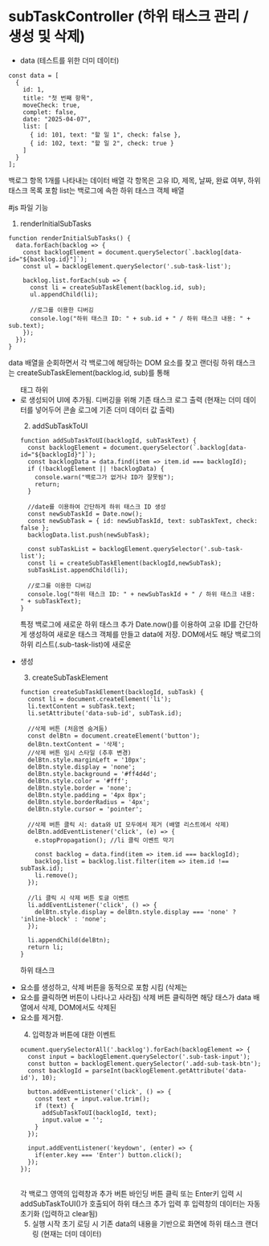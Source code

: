 # subTaskController (하위 태스크 관리 / 생성 및 삭제)
- data (테스트를 위한 더미 데이터)
```
const data = [
  {
    id: 1,
    title: "첫 번째 항목",
    moveCheck: true,
    complet: false,
    date: "2025-04-07",
    list: [
      { id: 101, text: "할 일 1", check: false },
      { id: 102, text: "할 일 2", check: true }
    ]
  }
];
```

백로그 항목 1개를 나타내는 데이터 배열
각 항목은 고유 ID, 제목, 날짜, 완료 여부, 하위 태스크 목록 포함
list는 백로그에 속한 하위 태스크 객체 배열
<br>

#js 파일 기능
1. renderInitialSubTasks

```
function renderInitialSubTasks() {
  data.forEach(backlog => {
    const backlogElement = document.querySelector(`.backlog[data-id="${backlog.id}"]`);
    const ul = backlogElement.querySelector('.sub-task-list');

    backlog.list.forEach(sub => {
      const li = createSubTaskElement(backlog.id, sub);
      ul.appendChild(li);

      //로그를 이용한 디버깅
      console.log("하위 태스크 ID: " + sub.id + " / 하위 태스크 내용: " + sub.text);
    });
  });
}
```

data 배열을 순회하면서 각 백로그에 해당하는 DOM 요소를 찾고 랜더링
하위 태스크는 createSubTaskElement(backlog.id, sub)를 통해 <ul> 태그 하위 <li>로 생성되어 UI에 추가됨.
디버깅을 위해 기존 태스크 로그 출력 (현재는 더미 데이터를 넣어두어 콘솔 로그에 기존 더미 데이터 값 출력)
<br>

2. addSubTaskToUI

```
function addSubTaskToUI(backlogId, subTaskText) {
  const backlogElement = document.querySelector(`.backlog[data-id="${backlogId}"]`);
  const backlogData = data.find(item => item.id === backlogId);
  if (!backlogElement || !backlogData) {
    console.warn("백로그가 없거나 ID가 잘못됨");
    return;
  }

  //date를 이용하여 간단하게 하위 태스크 ID 생성
  const newSubTaskId = Date.now();
  const newSubTask = { id: newSubTaskId, text: subTaskText, check: false };
  backlogData.list.push(newSubTask);

  const subTaskList = backlogElement.querySelector('.sub-task-list');
  const li = createSubTaskElement(backlogId,newSubTask);
  subTaskList.appendChild(li);

  //로그를 이용한 디버깅
  console.log("하위 태스크 ID: " + newSubTaskId + " / 하위 태스크 내용: " + subTaskText);
}
```

특정 백로그에 새로운 하위 태스크 추가
Date.now()를 이용하여 고유 ID를 간단하게 생성하여 새로운 태스크 객체를 만들고 data에 저장.
DOM에서도 해당 백로그의 하위 리스트(.sub-task-list)에 새로운 <li> 생성
<br>

3. createSubTaskElement

```
function createSubTaskElement(backlogId, subTask) {
  const li = document.createElement('li');
  li.textContent = subTask.text;
  li.setAttribute('data-sub-id', subTask.id);

  //삭제 버튼 (처음엔 숨겨둠)
  const delBtn = document.createElement('button');
  delBtn.textContent = '삭제';
  //삭제 버튼 임시 스타일 (추후 변경)
  delBtn.style.marginLeft = '10px';
  delBtn.style.display = 'none';
  delBtn.style.background = '#ff4d4d';
  delBtn.style.color = '#fff';
  delBtn.style.border = 'none';
  delBtn.style.padding = '4px 8px';
  delBtn.style.borderRadius = '4px';
  delBtn.style.cursor = 'pointer';

  //삭제 버튼 클릭 시: data와 UI 모두에서 제거 (배열 리스트에서 삭제)
  delBtn.addEventListener('click', (e) => {
    e.stopPropagation(); //li 클릭 이벤트 막기

    const backlog = data.find(item => item.id === backlogId);
    backlog.list = backlog.list.filter(item => item.id !== subTask.id);
    li.remove();
  });

  //li 클릭 시 삭제 버튼 토글 이벤트
  li.addEventListener('click', () => {
    delBtn.style.display = delBtn.style.display === 'none' ? 'inline-block' : 'none';
  });

  li.appendChild(delBtn);
  return li;
}
```

하위 태스크 <li> 요소를 생성하고, 삭제 버튼을 동적으로 포함 시킴 (삭제는 <li> 요소를 클릭하면 버튼이 나타나고 사라짐)
삭제 버튼 클릭하면 해당 태스가 data 배열에서 삭제, DOM에서도 삭제된 <li> 요소를 제거함.
<br>

4. 입력창과 버튼에 대한 이벤트

```
ocument.querySelectorAll('.backlog').forEach(backlogElement => {
  const input = backlogElement.querySelector('.sub-task-input');
  const button = backlogElement.querySelector('.add-sub-task-btn');
  const backlogId = parseInt(backlogElement.getAttribute('data-id'), 10);

  button.addEventListener('click', () => {
    const text = input.value.trim();
    if (text) {
      addSubTaskToUI(backlogId, text);
      input.value = '';
    }
  });

  input.addEventListener('keydown', (enter) => {
    if(enter.key === 'Enter') button.click();
  });
});
```
<br>
각 백로그 영역의 입력창과 추가 버튼 바인딩
버튼 클릭 또는 Enter키 입력 시 addSubTaskToUI()가 호출되어 하위 태스크 추가
입력 후 입력창의 데이터는 자동 초기화 (입력하고 clear됨)

5. 실행 시작
초기 로딩 시 기존 data의 내용을 기반으로 화면에 하위 태스크 랜더링 (현재는 더미 데이터)
